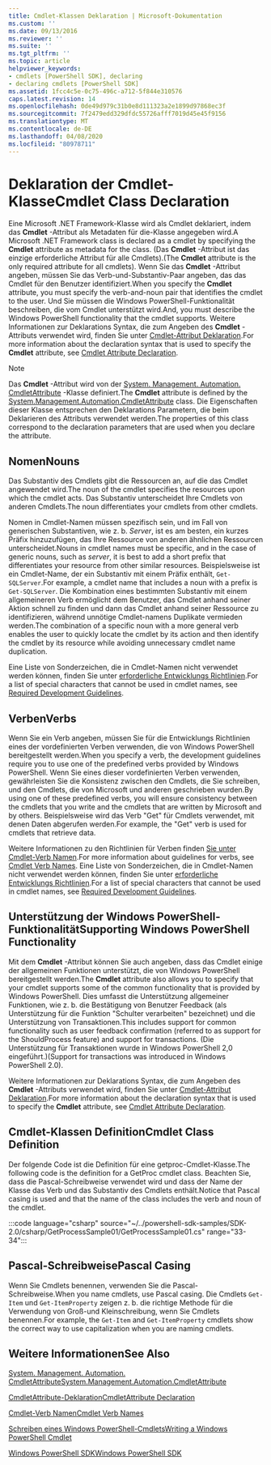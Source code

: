 ```yaml
---
title: Cmdlet-Klassen Deklaration | Microsoft-Dokumentation
ms.custom: ''
ms.date: 09/13/2016
ms.reviewer: ''
ms.suite: ''
ms.tgt_pltfrm: ''
ms.topic: article
helpviewer_keywords:
- cmdlets [PowerShell SDK], declaring
- declaring cmdlets [PowerShell SDK]
ms.assetid: 1fcc4c5e-0c75-496c-a712-5f844e310576
caps.latest.revision: 14
ms.openlocfilehash: 0de49d979c31b0e8d111323a2e1899d97868ec3f
ms.sourcegitcommit: 7f2479edd329dfdc55726afff7019d45e45f9156
ms.translationtype: MT
ms.contentlocale: de-DE
ms.lasthandoff: 04/08/2020
ms.locfileid: "80978711"
---
```

# <a name="cmdlet-class-declaration"></a><span data-ttu-id="001da-102">Deklaration der Cmdlet-Klasse</span><span class="sxs-lookup"><span data-stu-id="001da-102">Cmdlet Class Declaration</span></span>

<span data-ttu-id="001da-103">Eine Microsoft .NET Framework-Klasse wird als Cmdlet deklariert, indem das **Cmdlet** -Attribut als Metadaten für die-Klasse angegeben wird.</span><span class="sxs-lookup"><span data-stu-id="001da-103">A Microsoft .NET Framework class is declared as a cmdlet by specifying the **Cmdlet** attribute as metadata for the class.</span></span> <span data-ttu-id="001da-104">(Das **Cmdlet** -Attribut ist das einzige erforderliche Attribut für alle Cmdlets).</span><span class="sxs-lookup"><span data-stu-id="001da-104">(The **Cmdlet** attribute is the only required attribute for all cmdlets).</span></span>
<span data-ttu-id="001da-105">Wenn Sie das **Cmdlet** -Attribut angeben, müssen Sie das Verb-und-Substantiv-Paar angeben, das das Cmdlet für den Benutzer identifiziert.</span><span class="sxs-lookup"><span data-stu-id="001da-105">When you specify the **Cmdlet** attribute, you must specify the verb-and-noun pair that identifies the cmdlet to the user.</span></span> <span data-ttu-id="001da-106">Und Sie müssen die Windows PowerShell-Funktionalität beschreiben, die vom Cmdlet unterstützt wird.</span><span class="sxs-lookup"><span data-stu-id="001da-106">And, you must describe the Windows PowerShell functionality that the cmdlet supports.</span></span> <span data-ttu-id="001da-107">Weitere Informationen zur Deklarations Syntax, die zum Angeben des **Cmdlet** -Attributs verwendet wird, finden Sie unter [Cmdlet-Attribut Deklaration](./cmdlet-attribute-declaration.md).</span><span class="sxs-lookup"><span data-stu-id="001da-107">For more information about the declaration syntax that is used to specify the **Cmdlet** attribute, see [Cmdlet Attribute Declaration](./cmdlet-attribute-declaration.md).</span></span>

> [!NOTE]
> <span data-ttu-id="001da-108">Das **Cmdlet** -Attribut wird von der [System. Management. Automation. CmdletAttribute](/dotnet/api/System.Management.Automation.CmdletAttribute) -Klasse definiert.</span><span class="sxs-lookup"><span data-stu-id="001da-108">The **Cmdlet** attribute is defined by the [System.Management.Automation.CmdletAttribute](/dotnet/api/System.Management.Automation.CmdletAttribute) class.</span></span> <span data-ttu-id="001da-109">Die Eigenschaften dieser Klasse entsprechen den Deklarations Parametern, die beim Deklarieren des Attributs verwendet werden.</span><span class="sxs-lookup"><span data-stu-id="001da-109">The properties of this class correspond to the declaration parameters that are used when you declare the attribute.</span></span>

## <a name="nouns"></a><span data-ttu-id="001da-110">Nomen</span><span class="sxs-lookup"><span data-stu-id="001da-110">Nouns</span></span>

<span data-ttu-id="001da-111">Das Substantiv des Cmdlets gibt die Ressourcen an, auf die das Cmdlet angewendet wird.</span><span class="sxs-lookup"><span data-stu-id="001da-111">The noun of the cmdlet specifies the resources upon which the cmdlet acts.</span></span> <span data-ttu-id="001da-112">Das Substantiv unterscheidet Ihre Cmdlets von anderen Cmdlets.</span><span class="sxs-lookup"><span data-stu-id="001da-112">The noun differentiates your cmdlets from other cmdlets.</span></span>

<span data-ttu-id="001da-113">Nomen in Cmdlet-Namen müssen spezifisch sein, und im Fall von generischen Substantiven, wie z. b. *Server*, ist es am besten, ein kurzes Präfix hinzuzufügen, das Ihre Ressource von anderen ähnlichen Ressourcen unterscheidet.</span><span class="sxs-lookup"><span data-stu-id="001da-113">Nouns in cmdlet names must be specific, and in the case of generic nouns, such as *server*, it is best to add a short prefix that differentiates your resource from other similar resources.</span></span> <span data-ttu-id="001da-114">Beispielsweise ist ein Cmdlet-Name, der ein Substantiv mit einem Präfix enthält, `Get-SQLServer`.</span><span class="sxs-lookup"><span data-stu-id="001da-114">For example, a cmdlet name that includes a noun with a prefix is `Get-SQLServer`.</span></span> <span data-ttu-id="001da-115">Die Kombination eines bestimmten Substantiv mit einem allgemeineren Verb ermöglicht dem Benutzer, das Cmdlet anhand seiner Aktion schnell zu finden und dann das Cmdlet anhand seiner Ressource zu identifizieren, während unnötige Cmdlet-namens Duplikate vermieden werden.</span><span class="sxs-lookup"><span data-stu-id="001da-115">The combination of a specific noun with a more general verb enables the user to quickly locate the cmdlet by its action and then identify the cmdlet by its resource while avoiding unnecessary cmdlet name duplication.</span></span>

<span data-ttu-id="001da-116">Eine Liste von Sonderzeichen, die in Cmdlet-Namen nicht verwendet werden können, finden Sie unter [erforderliche Entwicklungs Richtlinien](./required-development-guidelines.md).</span><span class="sxs-lookup"><span data-stu-id="001da-116">For a list of special characters that cannot be used in cmdlet names, see [Required Development Guidelines](./required-development-guidelines.md).</span></span>

## <a name="verbs"></a><span data-ttu-id="001da-117">Verben</span><span class="sxs-lookup"><span data-stu-id="001da-117">Verbs</span></span>

<span data-ttu-id="001da-118">Wenn Sie ein Verb angeben, müssen Sie für die Entwicklungs Richtlinien eines der vordefinierten Verben verwenden, die von Windows PowerShell bereitgestellt werden.</span><span class="sxs-lookup"><span data-stu-id="001da-118">When you specify a verb, the development guidelines require you to use one of the predefined verbs provided by Windows PowerShell.</span></span> <span data-ttu-id="001da-119">Wenn Sie eines dieser vordefinierten Verben verwenden, gewährleisten Sie die Konsistenz zwischen den Cmdlets, die Sie schreiben, und den Cmdlets, die von Microsoft und anderen geschrieben wurden.</span><span class="sxs-lookup"><span data-stu-id="001da-119">By using one of these predefined verbs, you will ensure consistency between the cmdlets that you write and the cmdlets that are written by Microsoft and by others.</span></span> <span data-ttu-id="001da-120">Beispielsweise wird das Verb "Get" für Cmdlets verwendet, mit denen Daten abgerufen werden.</span><span class="sxs-lookup"><span data-stu-id="001da-120">For example, the "Get" verb is used for cmdlets that retrieve data.</span></span>

<span data-ttu-id="001da-121">Weitere Informationen zu den Richtlinien für Verben finden [Sie unter Cmdlet-Verb Namen](./approved-verbs-for-windows-powershell-commands.md).</span><span class="sxs-lookup"><span data-stu-id="001da-121">For more information about guidelines for verbs, see [Cmdlet Verb Names](./approved-verbs-for-windows-powershell-commands.md).</span></span> <span data-ttu-id="001da-122">Eine Liste von Sonderzeichen, die in Cmdlet-Namen nicht verwendet werden können, finden Sie unter [erforderliche Entwicklungs Richtlinien](./required-development-guidelines.md).</span><span class="sxs-lookup"><span data-stu-id="001da-122">For a list of special characters that cannot be used in cmdlet names, see [Required Development Guidelines](./required-development-guidelines.md).</span></span>

## <a name="supporting-windows-powershell-functionality"></a><span data-ttu-id="001da-123">Unterstützung der Windows PowerShell-Funktionalität</span><span class="sxs-lookup"><span data-stu-id="001da-123">Supporting Windows PowerShell Functionality</span></span>

<span data-ttu-id="001da-124">Mit dem **Cmdlet** -Attribut können Sie auch angeben, dass das Cmdlet einige der allgemeinen Funktionen unterstützt, die von Windows PowerShell bereitgestellt werden.</span><span class="sxs-lookup"><span data-stu-id="001da-124">The **Cmdlet** attribute also allows you to specify that your cmdlet supports some of the common functionality that is provided by Windows PowerShell.</span></span> <span data-ttu-id="001da-125">Dies umfasst die Unterstützung allgemeiner Funktionen, wie z. b. die Bestätigung von Benutzer Feedback (als Unterstützung für die Funktion "Schulter verarbeiten" bezeichnet) und die Unterstützung von Transaktionen.</span><span class="sxs-lookup"><span data-stu-id="001da-125">This includes support for common functionality such as user feedback confirmation (referred to as support for the ShouldProcess feature) and support for transactions.</span></span> <span data-ttu-id="001da-126">(Die Unterstützung für Transaktionen wurde in Windows PowerShell 2,0 eingeführt.)</span><span class="sxs-lookup"><span data-stu-id="001da-126">(Support for transactions was introduced in Windows PowerShell 2.0).</span></span>

<span data-ttu-id="001da-127">Weitere Informationen zur Deklarations Syntax, die zum Angeben des **Cmdlet** -Attributs verwendet wird, finden Sie unter [Cmdlet-Attribut Deklaration](./cmdlet-attribute-declaration.md).</span><span class="sxs-lookup"><span data-stu-id="001da-127">For more information about the declaration syntax that is used to specify the **Cmdlet** attribute, see [Cmdlet Attribute Declaration](./cmdlet-attribute-declaration.md).</span></span>

## <a name="cmdlet-class-definition"></a><span data-ttu-id="001da-128">Cmdlet-Klassen Definition</span><span class="sxs-lookup"><span data-stu-id="001da-128">Cmdlet Class Definition</span></span>

<span data-ttu-id="001da-129">Der folgende Code ist die Definition für eine getproc-Cmdlet-Klasse.</span><span class="sxs-lookup"><span data-stu-id="001da-129">The following code is the definition for a GetProc cmdlet class.</span></span> <span data-ttu-id="001da-130">Beachten Sie, dass die Pascal-Schreibweise verwendet wird und dass der Name der Klasse das Verb und das Substantiv des Cmdlets enthält.</span><span class="sxs-lookup"><span data-stu-id="001da-130">Notice that Pascal casing is used and that the name of the class includes the verb and noun of the cmdlet.</span></span>

:::code language="csharp" source="~/../powershell-sdk-samples/SDK-2.0/csharp/GetProcessSample01/GetProcessSample01.cs" range="33-34":::

## <a name="pascal-casing"></a><span data-ttu-id="001da-131">Pascal-Schreibweise</span><span class="sxs-lookup"><span data-stu-id="001da-131">Pascal Casing</span></span>

<span data-ttu-id="001da-132">Wenn Sie Cmdlets benennen, verwenden Sie die Pascal-Schreibweise.</span><span class="sxs-lookup"><span data-stu-id="001da-132">When you name cmdlets, use Pascal casing.</span></span> <span data-ttu-id="001da-133">Die Cmdlets `Get-Item` und `Get-ItemProperty` zeigen z. b. die richtige Methode für die Verwendung von Groß-und Kleinschreibung, wenn Sie Cmdlets benennen.</span><span class="sxs-lookup"><span data-stu-id="001da-133">For example, the `Get-Item` and `Get-ItemProperty` cmdlets show the correct way to use capitalization when you are naming cmdlets.</span></span>

## <a name="see-also"></a><span data-ttu-id="001da-134">Weitere Informationen</span><span class="sxs-lookup"><span data-stu-id="001da-134">See Also</span></span>

[<span data-ttu-id="001da-135">System. Management. Automation. CmdletAttribute</span><span class="sxs-lookup"><span data-stu-id="001da-135">System.Management.Automation.CmdletAttribute</span></span>](/dotnet/api/System.Management.Automation.CmdletAttribute)

[<span data-ttu-id="001da-136">CmdletAttribute-Deklaration</span><span class="sxs-lookup"><span data-stu-id="001da-136">CmdletAttribute Declaration</span></span>](./cmdlet-attribute-declaration.md)

[<span data-ttu-id="001da-137">Cmdlet-Verb Namen</span><span class="sxs-lookup"><span data-stu-id="001da-137">Cmdlet Verb Names</span></span>](./approved-verbs-for-windows-powershell-commands.md)

[<span data-ttu-id="001da-138">Schreiben eines Windows PowerShell-Cmdlets</span><span class="sxs-lookup"><span data-stu-id="001da-138">Writing a Windows PowerShell Cmdlet</span></span>](./writing-a-windows-powershell-cmdlet.md)

[<span data-ttu-id="001da-139">Windows PowerShell SDK</span><span class="sxs-lookup"><span data-stu-id="001da-139">Windows PowerShell SDK</span></span>](../windows-powershell-reference.md)

